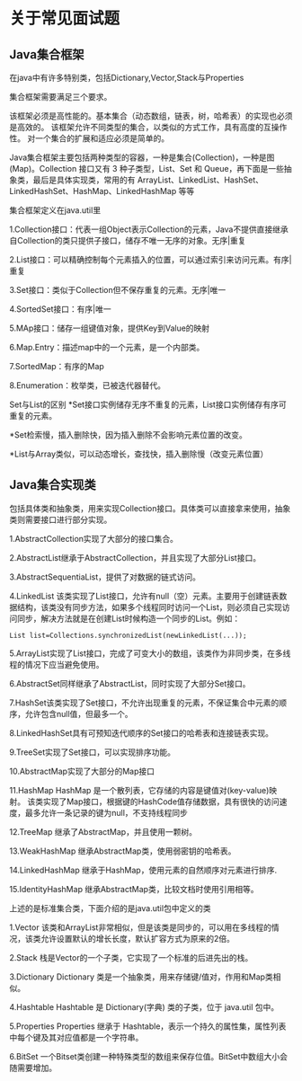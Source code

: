 # 关于常见面试题

## Java集合框架

在java中有许多特别类，包括Dictionary,Vector,Stack与Properties  

集合框架需要满足三个要求。  

  该框架必须是高性能的。基本集合（动态数组，链表，树，哈希表）的实现也必须是高效的。
  该框架允许不同类型的集合，以类似的方式工作，具有高度的互操作性。
  对一个集合的扩展和适应必须是简单的。

Java集合框架主要包括两种类型的容器，一种是集合(Collection)，一种是图(Map)。Collection 接口又有 3 种子类型，List、Set 和 Queue，再下面是一些抽象类，最后是具体实现类，常用的有 ArrayList、LinkedList、HashSet、LinkedHashSet、HashMap、LinkedHashMap 等等  

集合框架定义在java.util里

  1.Collection接口：代表一组Object表示Collection的元素，Java不提供直接继承自Collection的类只提供子接口，储存不唯一无序的对象。无序|重复  

  2.List接口：可以精确控制每个元素插入的位置，可以通过索引来访问元素。有序|重复  

  3.Set接口：类似于Collection但不保存重复的元素。无序|唯一  

  4.SortedSet接口：有序|唯一  

  5.MAp接口：储存一组键值对象，提供Key到Value的映射  

  6.Map.Entry：描述map中的一个元素，是一个内部类。  

  7.SortedMap：有序的Map  

  8.Enumeration：枚举类，已被迭代器替代。   

Set与List的区别
*Set接口实例储存无序不重复的元素，List接口实例储存有序可重复的元素。  

*Set检索慢，插入删除快，因为插入删除不会影响元素位置的改变。  

*List与Array类似，可以动态增长，查找快，插入删除慢（改变元素位置）  

## Java集合实现类  

包括具体类和抽象类，用来实现Collection接口。具体类可以直接拿来使用，抽象类则需要接口进行部分实现。

  1.AbstractCollection实现了大部分的接口集合。

  2.AbstractList继承于AbstractCollection，并且实现了大部分List接口。

  3.AbstractSequentiaList，提供了对数据的链式访问。

  4.LinkedList 该类实现了List接口，允许有null（空）元素。主要用于创建链表数据结构，该类没有同步方法，如果多个线程同时访问一个List，则必须自己实现访问同步，解决方法就是在创建List时候构造一个同步的List。例如：

    List list=Collections.synchronizedList(newLinkedList(...));

  5.ArrayList实现了List接口，完成了可变大小的数组，该类作为非同步类，在多线程的情况下应当避免使用。

  6.AbstractSet同样继承了AbstractList，同时实现了大部分Set接口。

  7.HashSet该类实现了Set接口，不允许出现重复的元素，不保证集合中元素的顺序，允许包含null值，但最多一个。

  8.LinkedHashSet具有可预知迭代顺序的Set接口的哈希表和连接链表实现。

  9.TreeSet实现了Set接口，可以实现排序功能。

  10.AbstractMap实现了大部分的Map接口

  11.HashMap HashMap 是一个散列表，它存储的内容是键值对(key-value)映射。 该类实现了Map接口，根据键的HashCode值存储数据，具有很快的访问速度，最多允许一条记录的键为null，不支持线程同步  

  12.TreeMap 继承了AbstractMap，并且使用一颗树。  

  13.WeakHashMap 继承AbstractMap类，使用弱密钥的哈希表。  

  14.LinkedHashMap 继承于HashMap，使用元素的自然顺序对元素进行排序.  

  15.IdentityHashMap 继承AbstractMap类，比较文档时使用引用相等。

上述的是标准集合类，下面介绍的是java.util包中定义的类

  1.Vector 该类和ArrayList非常相似，但是该类是同步的，可以用在多线程的情况，该类允许设置默认的增长长度，默认扩容方式为原来的2倍。

  2.Stack 栈是Vector的一个子类，它实现了一个标准的后进先出的栈。

  3.Dictionary Dictionary 类是一个抽象类，用来存储键/值对，作用和Map类相似。

  4.Hashtable Hashtable 是 Dictionary(字典) 类的子类，位于 java.util 包中。

  5.Properties Properties 继承于 Hashtable，表示一个持久的属性集，属性列表中每个键及其对应值都是一个字符串。

  6.BitSet 一个Bitset类创建一种特殊类型的数组来保存位值。BitSet中数组大小会随需要增加。
